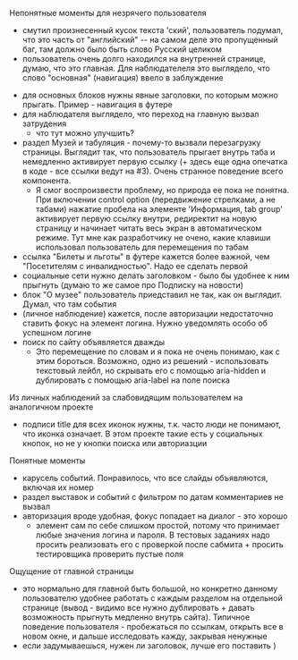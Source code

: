 Непонятные моменты для незрячего пользователя

- смутил произнесенный кусок текста 'ский', пользователь подумал, что это часть от "английский" 
-- на самом деле это пропущенный баг, там должно было быть слово Русский целиком
- пользователь очень долго находился на внутренней странице, думаю, что это главная. Для наблюдателеля это выглядело, что слово "основная" (навигация) ввело в заблуждение
* для основных блоков нужны явные заголовки, по которым можно прыгать. Пример - навигация в футере
* для наблюдателя выглядело, что переход на главную вызвал затрудения
  * что тут можно улучшить?
* раздел Музей и табуляция - почему-то вызвали перезагрузку страницы. Выглядит так, что пользователь прыгает внутрь таба и немедленно активирует первую ссылку (+ здесь еще одна опечатка в коде - все ссылки ведут на #3). Очень странное поведение всего компонента.
  * Я смог воспроизвести проблему, но природа ее пока не понятна. При включении control option (передвижение стрелками, а не табами) нажатие пробела на элементе 'Информация, tab group' активирует первую ссылку внутри, редиректит на новую страницу и начинает читать весь экран в автоматическом режиме.
Тут мне как разработчику не очено, какие клавиши использовал пользователь для перемещения по табам
* ссылка "Билеты и льготы" в футере кажется более важной, чем "Посетителям с инвалидностью". Надо ее сделать первой
* социальные сети нужно делать заголовком - было бы удобнее к ним прыгнуть (думаю то же самое про Подписку на новости)
* блок "О музее" пользователь приедставил не так, как он выглядит. Думал, что там события
* (личное наблюдение) кажется, после авторизации недостаточно ставить фокус на элемент логина. Нужно уведомлять особо об успешном логине
* поиск по сайту объявляется дважды 
  * Это перемещение по словам и я пока не очень понимаю, как с этим бороться. Возможно, одно из решений - использовать текстовый лейбл, но скрывать его с помощью aria-hidden и дублировать с помощью aria-label на поле поиска

Из личных наблюдений за слабовидящим пользователем на аналогичном проекте
* подписи title для всех иконок нужны, т.к. часто люди не понимают, что иконка означает. В этом проекте такие есть у социальных кнопок, но не у кнопки поиска или авториазции

Понятные моменты
* карусель событий. Понравилось, что все слайды объявляются, включая их номер
* раздел выставок и событий с фильтром по датам комментариев не вызвал
* авторизация вроде удобная, фокус попадает на диалог - это хорошо
  * элемент сам по себе слишком простой, потому что принимает любые значения логина и пароля. В тестовых заданиях надо просить реализовать его с проверкой после сабмита + просить тестировщика проверить пустые поля

Ощущение от главной страницы 
* это нормально для главной быть большой, но конкретно данному пользователю удобнее работать с каждым разделом на отдельной странице (вывод - видимо все нужно дублировать + давать возможность прыгнуть медленно внутрь сайта). Типичное поведение пользователя - пробежаться по ссылкам, открыть все в новом окне, и дальше исследовать кажду, закрывая ненужные
* если задумываешься, нужен ли заголовок, лучше его поставить )

